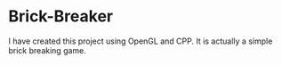 # Brick-Breaker
I have created this project using OpenGL and CPP. It is actually a simple brick breaking game.
